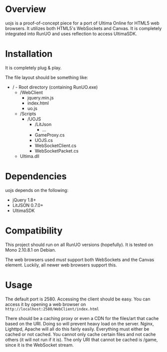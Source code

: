 Overview
==========

uojs is a proof-of-concept piece for a port of Ultima Online for HTML5 web browsers. It utilizes both HTML5's WebSockets and Canvas. It is completely integrated into RunUO and uses reflection to access UltimaSDK.

Installation
==========

It is completely plug & play.

The file layout should be something like:
- / - Root directory (containing RunUO.exe)
  - /WebClient
     - jquery.min.js
     - index.html
     - uo.js
  - /Scripts
     - /UOJS
         - /LitJson
            - ...
         - GameProxy.cs
         - UOJS.cs
         - WebSocketClient.cs
         - WebSocketPacket.cs
  - Ultima.dll

Dependencies
==========

uojs depends on the following:
- jQuery 1.8+
- LitJSON 0.7.0+
- UltimaSDK

Compatibility
==========

This project should run on all RunUO versions (hopefully). It is tested on Mono 2.10.8.1 on Debian.

The web browsers used _must_ support both WebSockets and the Canvas element. Luckily, all newer web browsers support this.

Usage
==========

The default port is 2580.
Accessing the client should be easy. You can access it by opening a web browser on `http://localhost:2580/WebClient/index.html`

There should be a caching proxy or even a CDN for the files/art that cache based on the URI. Doing so will prevent heavy load on the server. Nginx, Lighttpd, Apache will all do this fairly easily.
Everything must either be cached or not cached. You cannot only cache certain files and not cache others (it will not run if it is). The only URI that cannot be cached is /game, since it is the WebSocket stream.



